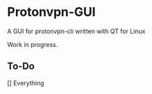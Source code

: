 # Protonvpn-GUI
A GUI for protonvpn-cli written with QT for Linux

Work in progress.

## To-Do
[] Everything
